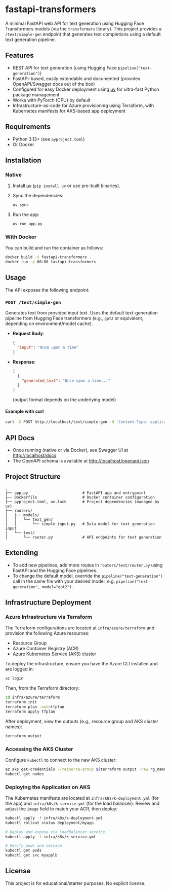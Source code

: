 # fastapi-transformers

A minimal FastAPI web API for text generation using Hugging Face Transformers models (via the `transformers` library). This project provides a `/text/simple-gen` endpoint that generates text completions using a default text generation pipeline.

## Features

- REST API for text generation (using Hugging Face `pipeline("text-generation")`)
- FastAPI-based, easily extendable and documented (provides OpenAPI/Swagger docs out of the box)
- Configured for easy Docker deployment using [uv](https://github.com/astral-sh/uv) for ultra-fast Python package management
- Works with PyTorch (CPU) by default
- Infrastructure-as-code for Azure provisioning using Terraform, with Kubernetes manifests for AKS-based app deployment

## Requirements

- Python 3.13+ (see `pyproject.toml`)
- Or Docker

## Installation

### Native

1. Install [uv](https://github.com/astral-sh/uv) (`pip install uv` or use pre-built binaries).
2. Sync the dependencies:

   ```bash
   uv sync
   ```

3. Run the app:

   ```bash
   uv run app.py
   ```

### With Docker

You can build and run the container as follows:

```bash
docker build -t fastapi-transformers .
docker run -p 80:80 fastapi-transformers
```

## Usage

The API exposes the following endpoint:

### `POST /text/simple-gen`

Generates text from provided input text. Uses the default text-generation pipeline from Hugging Face transformers (e.g., `gpt2` or equivalent, depending on environment/model cache).

- **Request Body**:

  ```json
  {
    "input": "Once upon a time"
  }
  ```

- **Response**:

  ```json
  [
    {
      "generated_text": "Once upon a time..."
    }
  ]
  ```

  (output format depends on the underlying model)

#### Example with curl

```bash
curl -X POST http://localhost/text/simple-gen -H 'Content-Type: application/json' -d '{"input":"Hello, world!"}'
```

## API Docs

- Once running (native or via Docker), see Swagger UI at [http://localhost/docs](http://localhost/docs)
- The OpenAPI schema is available at [http://localhost/openapi.json](http://localhost/openapi.json)

## Project Structure

```
.
├── app.py                        # FastAPI app and entrypoint
├── Dockerfile                    # Docker container configuration
├── pyproject.toml, uv.lock       # Project dependencies (managed by uv)
├── routers/
│   ├── models/
│   │   └── text_gen/
│   │       └── simple_input.py   # Data model for text generation input
│   └── text/
│       └── router.py             # API endpoints for text generation
```

## Extending

- To add new pipelines, add more routes in `routers/text/router.py` using FastAPI and the Hugging Face pipelines.
- To change the default model, override the `pipeline("text-generation")` call in the same file with your desired model, e.g. `pipeline("text-generation", model="gpt2")`.

## Infrastructure Deployment

### Azure Infrastructure via Terraform

The Terraform configurations are located at `infra/azure/terraform` and provision the following Azure resources:
- Resource Group
- Azure Container Registry (ACR)
- Azure Kubernetes Service (AKS) cluster

To deploy the infrastructure, ensure you have the Azure CLI installed and are logged in:
```bash
az login
```
Then, from the Terraform directory:
```bash
cd infra/azure/terraform
terraform init
terraform plan -out=tfplan
terraform apply tfplan
```

After deployment, view the outputs (e.g., resource group and AKS cluster names):
```bash
terraform output
```

### Accessing the AKS Cluster

Configure `kubectl` to connect to the new AKS cluster:
```bash
az aks get-credentials --resource-group $(terraform output -raw rg_name) --name $(terraform output -raw aks_name)
kubectl get nodes
```

### Deploying the Application on AKS

The Kubernetes manifests are located at `infra/k8s/k-deployment.yml` (for the app) and `infra/k8s/k-service.yml` (for the load balancer). Review and adjust the `image` field to match your ACR, then deploy:
```bash
kubectl apply -f infra/k8s/k-deployment.yml
kubectl rollout status deployment/myapp

# Deploy and expose via LoadBalancer service
kubectl apply -f infra/k8s/k-service.yml

# Verify pods and service
kubectl get pods
kubectl get svc myapplb
``` 

## License

This project is for educational/starter purposes. No explicit license.
